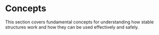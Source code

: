 # Concepts

This section covers fundamental concepts for understanding how stable structures work and how they can be used effectively and safely.
